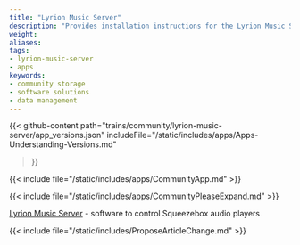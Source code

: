 ```yaml
---
title: "Lyrion Music Server"
description: "Provides installation instructions for the Lyrion Music Server application in TrueNAS."
weight: 
aliases:
tags:
- lyrion-music-server
- apps
keywords:
- community storage
- software solutions
- data management
---
```


{{< github-content 
    path="trains/community/lyrion-music-server/app_versions.json"
	includeFile="/static/includes/apps/Apps-Understanding-Versions.md"
>}}

{{< include file="/static/includes/apps/CommunityApp.md" >}}

{{< include file="/static/includes/apps/CommunityPleaseExpand.md" >}}

<a href="https://lyrion.org/">Lyrion Music Server</a> - software to control Squeezebox audio players

{{< include file="/static/includes/ProposeArticleChange.md" >}}
